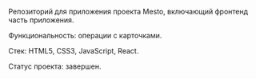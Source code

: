 Репозиторий для приложения проекта Mesto, включающий фронтенд часть приложения.

Функциональность: операции с карточками.

Стек: HTML5, CSS3, JavaScript, React.

Статус проекта: завершен.
